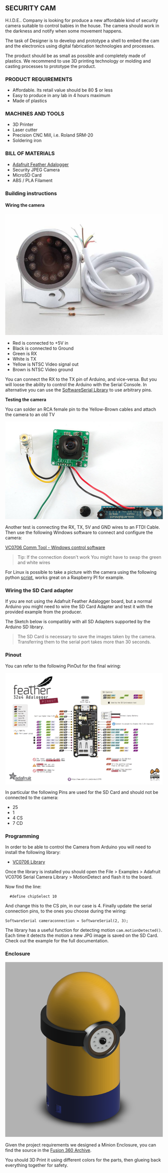 ## SECURITY CAM



H.I.D.E.. Company is looking for produce a new affordable kind of security camera suitable to control babies in the house. The camera should work in the darkness and notify when some movement happens.

The task of Designer is to develop and prototype a shell to embed the cam and the electronics using digital fabrication technologies and processes.

The product should be as small as possible and completely made of plastics.
We recommend to use 3D printing technology or molding and casting processes to prototype the product.

### PRODUCT REQUIREMENTS

- Affordable. Its retail value should be 80 $ or less
- Easy to produce in any lab in 4 hours maximum
- Made of plastics

### MACHINES AND TOOLS

- 3D Printer
- Laser cutter
- Precision CNC Mill, i.e. Roland SRM-20 
- Soldering iron

### BILL OF MATERIALS

- [Adafruit Feather Adalogger](https://www.adafruit.com/product/2795)
- Security JPEG Camera
- MicroSD Card
- ABS / PLA Filament

### Building instructions

#### Wiring the camera

![Security Cam Wiring](assets/security-cam-wiring.jpeg)

- Red is connected to +5V in
- Black is connected to Ground
- Green is RX
- White is TX
- Yellow is NTSC Video signal out
- Brown is NTSC Video ground

You can connect the RX to the TX pin of Arduino, and vice-versa. But you will loose the ability to control the Arduino with the Serial Console. In alternative you can use the [SoftwareSerial Library](https://www.arduino.cc/en/Reference/SoftwareSerial) to use arbitrary pins.

**Testing the camera**

You can solder an RCA female pin to the Yellow-Brown cables and attach the camera to an old TV

![Camera Testing](assets/camera-testing.jpg)

Another test is connecting the RX, TX, 5V and GND wires to an FTDI Cable. Then use the following Windows software to connect and configure the camera:

[VC0706 Comm Tool - Windows control software](http://www.adafruit.com/datasheets/VC0706CommTool(EN)%20Setup%20V1-00.exe)

> Tip: If the connection doesn't work You might have to swap the green and white wires

For Linux is possible to take a picture with the camera using the following python [script](https://raw.githubusercontent.com/adafruit/Adafruit-VC0706-Serial-Camera-Library/master/getimage0706.py), works great on a Raspberry PI for example.



### Wiring the SD Card adapter

If you are not using the Adafruit Feather Adalogger board, but a normal Arduino you might need to wire the SD Card Adapter and test it with the provided example from the producer.

The Sketch below is compatibly with all SD Adapters supported by the Arduino SD library.

> The SD Card is necessary to save the images taken by the camera. Transferring them to the serial port takes more than 30 seconds.


### Pinout

You can refer to the following PinOut for the final wiring:


![Adalogger](assets/adalogger.png)

In particular the following Pins are used for the SD Card and should not be connected to the camera:

- 25
- 1
- 4 CS
- 7 CD

### Programming

In order to be able to control the Camera from Arduino you will need to install the following library:

- [VC0706 Library](https://github.com/adafruit/Adafruit-VC0706-Serial-Camera-Library)

Once the library is installed you should open the File > Examples > Adafruit VC0706 Serial Camera Library > MotionDetect and flash it to the board.

Now find the line:

```
  #define chipSelect 10
```

And change this to the CS pin, in our case is 4. Finally update the serial connection pins, to the ones you choose during the wiring:

```
SoftwareSerial cameraconnection = SoftwareSerial(2, 3);
```
  
The library has a useful function for detecting motion ```cam.motionDetected()```.  Each time it detects the motion a new JPG image is saved on the SD Card. Check out the example for the full documentation.

### Enclosure

![Render Securitycam](assets/render-securitycam.png)

Given the project requirements we designed a Minion Enclosure, you can find the source in the [Fusion 360 Archive](http://a360.co/2vG3kJy).

You should 3D Print it using different colors for the parts, then glueing back everything together for safety.
